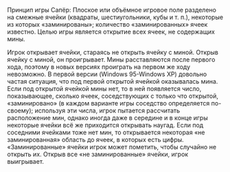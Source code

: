 Принцип игры Сапёр: 
Плоское или объёмное игровое поле разделено на смежные ячейки (квадраты, шестиугольники, кубы и т. п.), некоторые из которых «заминированы»; количество «заминированных» ячеек известно. Целью игры является открытие всех ячеек, не содержащих мины.

Игрок открывает ячейки, стараясь не открыть ячейку с миной. Открыв ячейку с миной, он проигрывает. Мины расставляются после первого хода, поэтому в новых версиях проиграть на первом же ходу невозможно. В первой версии (Windows 95-Windows XP) довольно частая ситуация, что под первой открытой ячейкой оказывалась мина. Если под открытой ячейкой мины нет, то в ней появляется число, показывающее, сколько ячеек, соседствующих с только что открытой, «заминировано» (в каждом варианте игры соседство определяется по-своему); используя эти числа, игрок пытается рассчитать расположение мин, однако иногда даже в середине и в конце игры некоторые ячейки всё же приходится открывать наугад. Если под соседними ячейками тоже нет мин, то открывается некоторая «не заминированная» область до ячеек, в которых есть цифры. 
«Заминированные» ячейки игрок может пометить, чтобы случайно не открыть их. Открыв все «не заминированные» ячейки, игрок выигрывает. 
